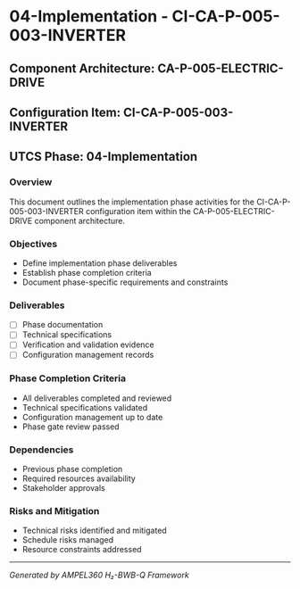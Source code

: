 # 04-Implementation - CI-CA-P-005-003-INVERTER

## Component Architecture: CA-P-005-ELECTRIC-DRIVE
## Configuration Item: CI-CA-P-005-003-INVERTER
## UTCS Phase: 04-Implementation

### Overview
This document outlines the implementation phase activities for the CI-CA-P-005-003-INVERTER configuration item within the CA-P-005-ELECTRIC-DRIVE component architecture.

### Objectives
- Define implementation phase deliverables
- Establish phase completion criteria
- Document phase-specific requirements and constraints

### Deliverables
- [ ] Phase documentation
- [ ] Technical specifications
- [ ] Verification and validation evidence
- [ ] Configuration management records

### Phase Completion Criteria
- All deliverables completed and reviewed
- Technical specifications validated
- Configuration management up to date
- Phase gate review passed

### Dependencies
- Previous phase completion
- Required resources availability
- Stakeholder approvals

### Risks and Mitigation
- Technical risks identified and mitigated
- Schedule risks managed
- Resource constraints addressed

---
*Generated by AMPEL360 H₂-BWB-Q Framework*
